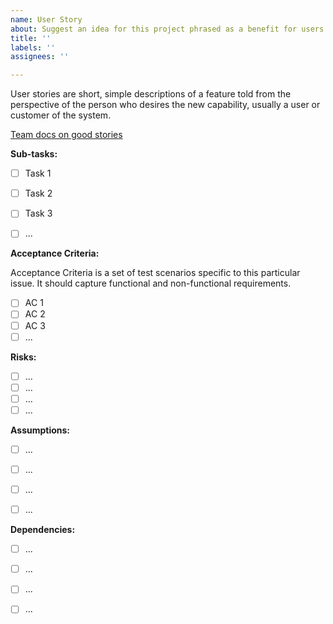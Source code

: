 ```yaml
---
name: User Story
about: Suggest an idea for this project phrased as a benefit for users
title: ''
labels: ''
assignees: ''

---
```


User stories are short, simple descriptions of a feature told from the perspective of the person who desires the new capability, usually a user or customer of the system.

[Team docs on good stories](https://www.notion.so/jetstack/Preflight-04f0a3174f1a4ecebb3ea3fd4b47197b#593e107cf2c64c3f8e8e6c3398be0490)


**Sub-tasks:**
* [ ]  Task 1 
* [ ]  Task 2
* [ ]  Task 3
* [ ]  ...


**Acceptance Criteria:**

Acceptance Criteria is a set of test scenarios specific to this particular issue. It should capture functional and non-functional requirements.

- [ ] AC 1
- [ ] AC 2
- [ ] AC 3
- [ ] ...

**Risks:**
- [ ] ...
- [ ] ...
- [ ] ...
- [ ] ...

**Assumptions:**
- [ ] ...
- [ ] ...
- [ ] ...
- [ ] ...


**Dependencies:** 
- [ ] ...
- [ ] ...
- [ ] ...
- [ ] ...


